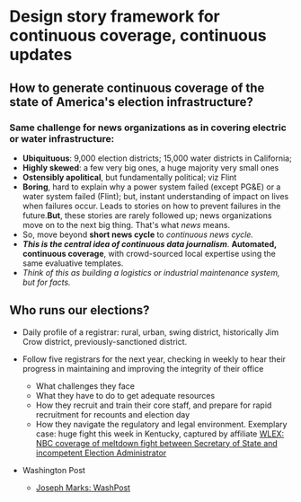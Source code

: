# Design story framework for continuous coverage, continuous updates

## How to generate continuous coverage of the state of America's election infrastructure?
### Same challenge for news organizations as in covering electric or water infrastructure:
  - **Ubiquituous**: 9,000 election districts; 15,000 water districts in California;
  - **Highly skewed**: a few very big ones, a huge majority very small ones
  - **Ostensibly apolitical**, but fundamentally political; viz Flint
  - **Boring**, hard to explain why a power system failed (except PG&E) or a water system failed (Flint); but, instant understanding of impact on lives when failures occur. Leads to stories on how to prevent failures in the future.**But**, these stories are rarely followed up; news organizations move on to the next big thing. That's what _news_ means.
  - So, move beyond **short news cycle** to _continuous news cycle._
  - **_This is the central idea of continuous data journalism_**. **Automated, continuous coverage**, with crowd-sourced local expertise using the same evaluative templates.
  - _Think of this as building a logistics or industrial maintenance system, but for facts._

## Who runs our elections?
- Daily profile of a registrar: rural, urban, swing district, historically Jim Crow district, previously-sanctioned district.
- Follow five registrars for the next year, checking in weekly to hear their progress in maintaining and improving the integrity of their office
  - What challenges they face
  - What they have to do to get adequate resources
  - How they recruit and train their core staff, and prepare for rapid recruitment for recounts and election day
  - How they navigate the regulatory and legal environment. Exemplary case: huge fight this week in Kentucky, captured by affiliate [WLEX: NBC coverage of meltdown fight between Secretary of State and incompetent Election Administrator](https://www.lex18.com)

- Washington Post
  - [Joseph Marks: WashPost](https://www.washingtonpost.com/news/powerpost/paloma/the-cybersecurity-202/2019/08/21/the-cybersecurity-202-l-a-county-voting-system-pits-cybersecurity-vs-disability-advocates/5d5c0b43602ff171a5d730a0/)
